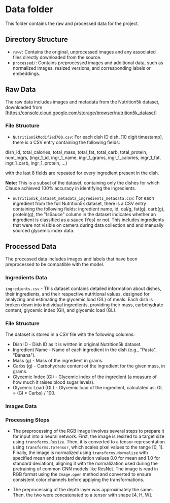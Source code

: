# Data folder
This folder contains the raw and processed data for the project. 

## Directory Structure
- `raw/`: Contains the original, unprocessed images and any associated files directly downloaded from the source.
- `processed/`: Contains preprocessed images and additional data, such as normalized images, resized versions, and corresponding labels or embeddings.

## Raw Data
The raw data includes images and metadata from the Nutrition5k dataset, downloaded from [https://console.cloud.google.com/storage/browser/nutrition5k_dataset]

### File Structure
- `Nutrition5kModified700.csv`: For each dish ID dish_[10 digit timestamp], there is a CSV entry containing the following fields:

dish_id, total_calories, total_mass, total_fat, total_carb, total_protein, num_ingrs, (ingr_1_id, ingr_1_name, ingr_1_grams, ingr_1_calories, ingr_1_fat, ingr_1_carb, ingr_1_protein, ...)

with the last 8 fields are repeated for every ingredient present in the dish.

**Note:** This is a subset of the dataset, containing only the dishes for which Claude achieved 100% accuracy in identifying the ingredients.

- `nutrition5k_dataset_metadata_ingredients_metadata.csv`: For each ingredient from the full Nutrition5k dataset, there is a CSV entry containing the following fields:
ingredient name, id, cal/g, fat(g), carb(g), protein(g), the "IsSauce" column in the dataset indicates whether an ingredient is 
classified as a sauce (Yes) or not. This includes ingredients that were not visible on camera during data collection and and manually sourced glycemic index data.

## Processed Data

The processed data includes images and labels that have been preprocessed to be compatible with the model.

### Ingredients Data
`ingredients.csv` - This dataset contains detailed information about dishes, their ingredients, and their respective nutritional values, designed for analyzing and estimating the glycemic load (GL) of meals. Each dish is broken 
down into individual ingredients, providing their mass, carbohydrate content, glycemic index (GI), and glycemic load (GL).

### File Structure
The dataset is stored in a CSV file with the following columns:
- Dish ID - Dish ID as it is written in original Nutrition5k dataset.
- Ingredient Name - Name of each ingredient in the dish (e.g., "Pasta", "Banana").
- Mass (g) - Mass of the ingredient in grams.
- Carbs (g) - Carbohydrate content of the ingredient for the given mass, in grams.
- Glycemic Index (GI) - Glycemic index of the ingredient (a measure of how much it raises blood sugar levels).
- Glycemic Load (GL) - Glycemic load of the ingredient, calculated as: GL = (GI * Carbs) / 100.

### Images Data
### Processing Steps
- The preprocessing of the RGB image involves several steps to prepare it for input into a neural network. First, the image is resized to a target size using `transforms.Resize`. Then, it is converted to a tensor representation using `transforms.ToTensor`, which scales pixel values to the range [0, 1]. Finally, the image is normalized using `transforms.Normalize` with specified mean and standard deviation values 0.0 for mean and 1.0 for standard deviation), 
aligning it with the normalization used during the pretraining of common CNN models like ResNet. The image is read in RGB format using the `Image.open` method and converted to ensure consistent color channels before applying the transformations.

- The preprocessing of the depth layer was approximately the same. Then, the two were concatenated to a tensor with shape [4, H, W]. 
